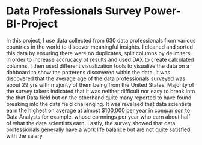 # Data Professionals Survey Power-BI-Project
In this project, I use data collected from 630 data professionals from various countries in the world to discover meaningful insights. 
I cleaned and sorted this data by ensuring there were no duplicates, split columns by delimiters in order to increase accrucacy of results and used DAX to create calculated columns. 
I then used different visualization tools to visualize the data on a dahboard to show the patterens discovered within the data.
It was discovered that the average age of the data professionals surveyed was about 29 yrs with majority of them being from the United States. Majority of the survey takers indicated that it was neither difficult nor easy to break into the that Data field but on the otherhand quite many reported to have found breaking into the data field challenging. 
It was revelaed that data scientists earn the highest on average at almost $100,000 per year in comparison to Data Analysts for example, whose earnnings per year who earn about half of what the data scientists earn. 
Lastly, the survey showed that data professionals generally have a work life balance but are not quite satisfied with the salary. 

